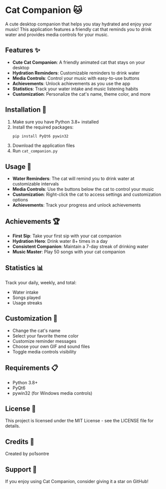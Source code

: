# Cat Companion 🐱

A cute desktop companion that helps you stay hydrated and enjoy your music! This application features a friendly cat that reminds you to drink water and provides media controls for your music.

## Features ✨

- **Cute Cat Companion**: A friendly animated cat that stays on your desktop
- **Hydration Reminders**: Customizable reminders to drink water
- **Media Controls**: Control your music with easy-to-use buttons
- **Achievements**: Unlock achievements as you use the app
- **Statistics**: Track your water intake and music listening habits
- **Customization**: Personalize the cat's name, theme color, and more

## Installation 🚀

1. Make sure you have Python 3.8+ installed
2. Install the required packages:
   ```bash
   pip install PyQt6 pywin32
   ```
3. Download the application files
4. Run `cat_companion.py`

## Usage 📱

- **Water Reminders**: The cat will remind you to drink water at customizable intervals
- **Media Controls**: Use the buttons below the cat to control your music
- **Customization**: Right-click the cat to access settings and customization options
- **Achievements**: Track your progress and unlock achievements

## Achievements 🏆

- **First Sip**: Take your first sip with your cat companion
- **Hydration Hero**: Drink water 8+ times in a day
- **Consistent Companion**: Maintain a 7-day streak of drinking water
- **Music Master**: Play 50 songs with your cat companion

## Statistics 📊

Track your daily, weekly, and total:
- Water intake
- Songs played
- Usage streaks

## Customization 🎨

- Change the cat's name
- Select your favorite theme color
- Customize reminder messages
- Choose your own GIF and sound files
- Toggle media controls visibility

## Requirements 📋

- Python 3.8+
- PyQt6
- pywin32 (for Windows media controls)

## License 📄

This project is licensed under the MIT License - see the LICENSE file for details.

## Credits 👏

Created by po1sontre

## Support 💖

If you enjoy using Cat Companion, consider giving it a star on GitHub! 